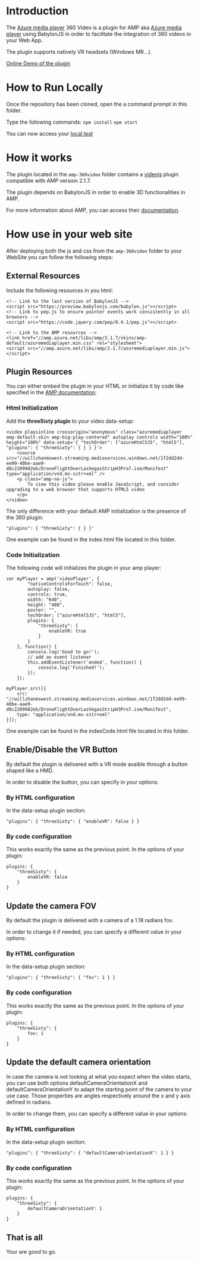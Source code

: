 # Introduction 
The [Azure media player](http://amp.azure.net/libs/amp/latest/docs/index.html) 360 Video is a plugin for AMP aka [Azure media player](http://amp.azure.net/libs/amp/latest/docs/index.html) using BabylonJS in order to facilitate the integration of 360 videos in your Web App.

The plugin supports natively VR headsets (Windows MR...).

[Online Demo of the plugin](http://www.babylonjs.com/Demos/Amp360Video/)

# How to Run Locally
Once the repository has been cloned, open the a command prompt in this folder.

Type the following commands:
```npm install```
```npm start```

You can now access your [local test](http://localhost:1337/)

# How it works
The plugin located in the ```amp-360video``` folder contains a [videojs](https://docs.videojs.com/tutorial-plugins.html) plugin compatible with AMP version 2.1.7.

The plugin depends on BabylonJS in order to enable 3D functionalities in AMP.

For more information about AMP, you can access their [documentation](http://amp.azure.net/libs/amp/latest/docs/index.html).

# How use in your web site
After deploying both the js and css from the ```amp-360video``` folder to your WebSite you can follow the following steps:

## External Resources
Include the following resources in you html:
```
<!-- Link to the last version of BabylonJS -->
<script src="https://preview.babylonjs.com/babylon.js"></script>
<!-- Link to pep.js to ensure pointer events work consistently in all browsers -->
<script src="https://code.jquery.com/pep/0.4.1/pep.js"></script>

<!-- Link to the AMP resources -->
<link href="//amp.azure.net/libs/amp/2.1.7/skins/amp-default/azuremediaplayer.min.css" rel="stylesheet">
<script src="//amp.azure.net/libs/amp/2.1.7/azuremediaplayer.min.js"></script>
```

## Plugin Resources
You can either embed the plugin in your HTML or initialize it by code like specified in the [AMP documentation](http://amp.azure.net/libs/amp/latest/docs/index.html#plugins).

### Html Initialization
Add the **threeSixty plugin** to your video data-setup:
```
<video playsinline crossorigin="anonymous" class="azuremediaplayer amp-default-skin amp-big-play-centered" autoplay controls width="100%" height="100%" data-setup='{ "techOrder": ["azureHtml5JS", "html5"], "plugins": { "threeSixty": { } } }'>
    <source src="//willzhanmswest.streaming.mediaservices.windows.net/1f2dd2dd-ee99-40be-aae9-d0c2209982eb/DroneFlightOverLasVegasStripH3Pro7.ism/Manifest" type="application/vnd.ms-sstr+xml" />
    <p class="amp-no-js">
        To view this video please enable JavaScript, and consider upgrading to a web browser that supports HTML5 video
    </p>
</video>
```

The only difference with your default AMP initialization is the presence of the 360 plugin:
```
"plugins": { "threeSixty": { } }'
```

One example can be found in the index.html file located in this folder.

### Code Initialization
The following code will initializes the plugin in your amp player:
```
var myPlayer = amp('videoPlayer', {
        "nativeControlsForTouch": false,
        autoplay: false,
        controls: true,
        width: "640",
        height: "480",
        poster: "",
        techOrder: ["azureHtml5JS", "html5"], 
        plugins: { 
            "threeSixty": {
                enableVR: true
            }
        }
    }, function() {
        console.log('Good to go!');
        // add an event listener
        this.addEventListener('ended', function() {
            console.log('Finished!');
        });
    });

myPlayer.src([{
    src: "//willzhanmswest.streaming.mediaservices.windows.net/1f2dd2dd-ee99-40be-aae9-d0c2209982eb/DroneFlightOverLasVegasStripH3Pro7.ism/Manifest",
    type: "application/vnd.ms-sstr+xml"
}]);
```

One example can be found in the indexCode.html file located in this folder.

## Enable/Disable the VR Button
By default the plugin is delivered with a VR mode avaible through a button shaped like a HMD.

In order to disable the button, you can specify in your options:

### By HTML configuration
In the data-setup plugin section:
```
"plugins": { "threeSixty": { "enableVR": false } }
```

### By code configuration
This works exactly the same as the previous point. In the options of your plugin:
```
plugins: { 
    "threeSixty": {
        enableVR: false
    }
}
```

## Update the camera FOV
By default the plugin is delivered with a camera of a 1.18 radians fov.

In order to change it if needed, you can specify a different value in your options:

### By HTML configuration
In the data-setup plugin section:
```
"plugins": { "threeSixty": { "fov": 1 } }
```

### By code configuration
This works exactly the same as the previous point. In the options of your plugin:
```
plugins: { 
    "threeSixty": {
        fov: 1
    }
}
```

## Update the default camera orientation
In case the camera is not looking at what you expect when the video starts, you can use both options defaultCameraOrientationX and defaultCameraOrientationY to adapt the starting point of the camera to your use case. Those properties are angles respectively around the x and y axis defined in radians.

In order to change them, you can specify a different value in your options:

### By HTML configuration
In the data-setup plugin section:
```
"plugins": { "threeSixty": { "defaultCameraOrientationX": 1 } }
```

### By code configuration
This works exactly the same as the previous point. In the options of your plugin:
```
plugins: { 
    "threeSixty": {
        defaultCameraOrientationY: 1
    }
}
```

## That is all
Your are good to go.